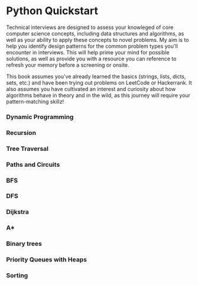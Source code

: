 # Python Quickstart

Technical interviews are designed to assess your knowleged of core computer science concepts, including data structures
and algorithms, as well as your ability to apply these concepts to novel problems. My aim is to help you identify design
patterns for the common problem types you'll encounter in interviews. This will help prime your mind for possible solutions, 
as well as provide you with a resource you can reference to refresh your memory before a screening or onsite. 

This book assumes you've already learned the basics (strings, lists, dicts, sets, etc.) and have been trying out problems 
on LeetCode or Hackerrank. It also assumes you have cultivated an interest and curiosity about how algorithms behave in 
theory and in the wild, as this journey will require your pattern-matching skillz!

### Dynamic Programming
### Recursion
### Tree Traversal
### Paths and Circuits
### BFS
### DFS
### Dijkstra
### A*
### Binary trees
### Priority Queues with Heaps
### Sorting
